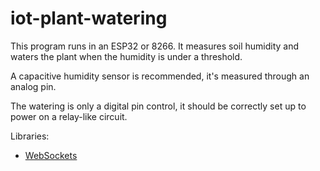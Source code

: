 # iot-plant-watering

This program runs in an ESP32 or 8266. It measures soil humidity and waters the plant when the humidity is under a threshold.    

A capacitive humidity sensor is recommended, it's measured through an analog pin.    

The watering is only a digital pin control, it should be correctly set up to power on a relay-like circuit.


Libraries:    
- [WebSockets](https://github.com/Links2004/arduinoWebSockets)